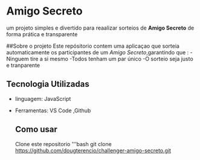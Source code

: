 # Amigo Secreto

um projeto simples e divertido para reaalizar sorteios de **Amigo Secreto** de forma prática e transparente

##Sobre o projeto 
Este repósitorio contem uma aplicaçao que sorteia automaticamente os participantes de um *Amigo Secreto*,garantindo que :
-Ninguem tire a si mesmo
-Todos tenham um par único
-O sorteio seja justo e tranparente

## Tecnologia Utilizadas
* linguagem: JavaScript
* Ferramentas: VS Code ,Github

  ## Como usar
  Clone este repositorio
  '''bash
  git clone
  https://github.com/dougterencio/challenger-amigo-secreto.git
